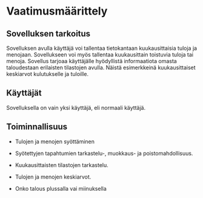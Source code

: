 # Vaatimusmäärittely

## Sovelluksen tarkoitus

Sovelluksen avulla käyttäjä voi tallentaa tietokantaan kuukausittaisia 
tuloja ja menojaan. Sovellukseen voi myös tallentaa kuukausittain 
toistuvia tuloja tai menoja. Sovellus tarjoaa käyttäjälle hyödyllistä 
informaatiota omasta taloudestaan erilaisten tilastojen avulla. Näistä 
esimerkkeinä kuukausittaiset keskiarvot kulutukselle ja tuloille.

## Käyttäjät

Sovelluksella on vain yksi käyttäjä, eli normaali käyttäjä.

## Toiminnallisuus

* Tulojen ja menojen syöttäminen

* Syötettyjen tapahtumien tarkastelu-, muokkaus- ja 
poistomahdollisuus.

* Kuukausittaisten tilastojen tarkastelu.

* Tulojen ja menojen keskiarvot.

* Onko talous plussalla vai miinuksella
